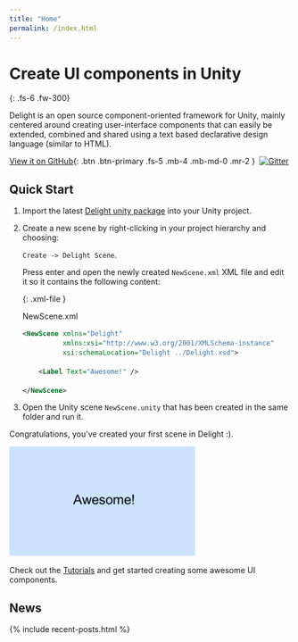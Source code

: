 ```yaml
---
title: "Home"
permalink: /index.html
---
```


# Create UI components in Unity

{: .fs-6 .fw-300} 

Delight is an open source component-oriented framework for Unity, mainly centered around creating user-interface components that can easily be extended, combined and shared using a text based declarative design language (similar to HTML). 

[View it on GitHub](//github.com/delight-dev/Delight){: .btn .btn-primary .fs-5 .mb-4 .mb-md-0 .mr-2 } &nbsp;[![Gitter](https://badges.gitter.im/DelightChat/community.svg)](https://gitter.im/DelightChat/community?utm_source=badge&utm_medium=badge&utm_campaign=pr-badge)


## Quick Start

1. Import the latest [Delight unity package](https://github.com/delight-dev/Delight/raw/master/Releases/Delight-latest.unitypackage) into your Unity project. 



2. Create a new scene by right-clicking in your project hierarchy and choosing: 

   `Create -> Delight Scene`. 

   Press enter and open the newly created `NewScene.xml`  XML file and edit it so it contains the following content:

   {: .xml-file }

   NewScene.xml

   ```xml
   <NewScene xmlns="Delight" 
             xmlns:xsi="http://www.w3.org/2001/XMLSchema-instance"
             xsi:schemaLocation="Delight ../Delight.xsd">
     
       <Label Text="Awesome!" />
   
   </NewScene>
   ```
  


3. Open the Unity scene `NewScene.unity` that has been created in the same folder and run it.

Congratulations, you've created your first scene in Delight :). 

![](Tutorials/awesome.png)

Check out the [Tutorials](Tutorials/Tutorials) and get started creating some awesome UI components.



## News

{% include recent-posts.html %}
